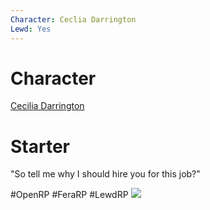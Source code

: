 ```yaml
---
Character: Ceclia Darrington
Lewd: Yes
---
```

# Character
[Cecilia Darrington](People/0.%20Characters/Character%20Profiles/To%20Edit/Cecilia%20Darrington.md)

# Starter
"So tell me why I should hire you for this job?"

#OpenRP #FeraRP #LewdRP 
![](seok-jeon-crow-concept6.jpg)